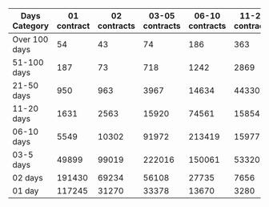 | Days Category | 01 contract | 02 contracts | 03-05 contracts | 06-10 contracts | 11-20 contracts | 21-50 contracts | 51-100 contracts | Over 100 contracts | Sum   |
|---------------|-------------|--------------|-----------------|-----------------|-----------------|-----------------|------------------|--------------------|-------|
| Over 100 days | 54 | 43 | 74 | 186 | 363 | 1542 | 1529 | 348 | 4139 |
| 51-100 days | 187 | 73 | 718 | 1242 | 2869 | 11195 | 5101 | 535 | 21920 |
| 21-50 days | 950 | 963 | 3967 | 14634 | 44330 | 62156 | 5545 | 157 | 132702 |
| 11-20 days | 1631 | 2563 | 15920 | 74561 | 158542 | 58450 | 1785 | 40 | 313492 |
| 06-10 days | 5549 | 10302 | 91972 | 213419 | 159770 | 24086 | 818 | 0 | 505916 |
| 03-5 days | 49899 | 99019 | 222016 | 150061 | 53320 | 5114 | 215 | 0 | 579644 |
| 02 days | 191430 | 69234 | 56108 | 27735 | 7656 | 700 | 27 | 0 | 352890 |
| 01 day | 117245 | 31270 | 33378 | 13670 | 3280 | 375 | 13 | 13 | 199244 |
